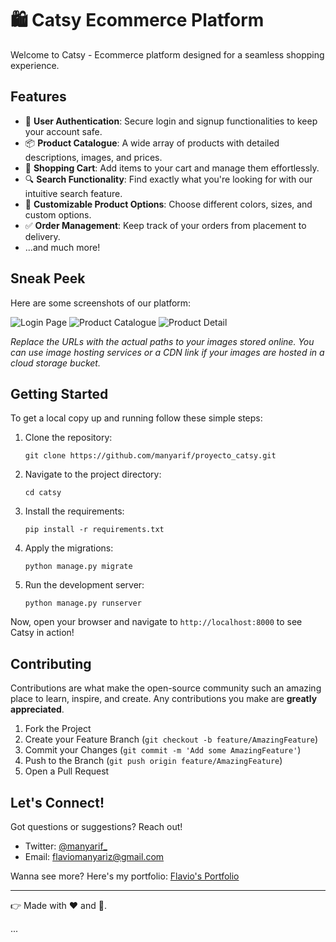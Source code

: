 # 🛍️ Catsy Ecommerce Platform

Welcome to Catsy - Ecommerce platform designed for a seamless shopping experience. 

## Features

- 👤 **User Authentication**: Secure login and signup functionalities to keep your account safe.
- 📦 **Product Catalogue**: A wide array of products with detailed descriptions, images, and prices.
- 🛒 **Shopping Cart**: Add items to your cart and manage them effortlessly.
- 🔍 **Search Functionality**: Find exactly what you're looking for with our intuitive search feature.
- 🎨 **Customizable Product Options**: Choose different colors, sizes, and custom options.
- ✅ **Order Management**: Keep track of your orders from placement to delivery.
- ...and much more!

## Sneak Peek

Here are some screenshots of our platform:

![Login Page](url-to-login-page-image)
![Product Catalogue](url-to-catalogue-page-image)
![Product Detail](url-to-product-detail-image)

*Replace the URLs with the actual paths to your images stored online. You can use image hosting services or a CDN link if your images are hosted in a cloud storage bucket.*

## Getting Started

To get a local copy up and running follow these simple steps:

1. Clone the repository:
   ```
   git clone https://github.com/manyarif/proyecto_catsy.git
   ```
2. Navigate to the project directory:
   ```
   cd catsy
   ```
3. Install the requirements:
   ```
   pip install -r requirements.txt
   ```
4. Apply the migrations:
   ```
   python manage.py migrate
   ```
5. Run the development server:
   ```
   python manage.py runserver
   ```

Now, open your browser and navigate to `http://localhost:8000` to see Catsy in action!

## Contributing

Contributions are what make the open-source community such an amazing place to learn, inspire, and create. Any contributions you make are **greatly appreciated**.

1. Fork the Project
2. Create your Feature Branch (`git checkout -b feature/AmazingFeature`)
3. Commit your Changes (`git commit -m 'Add some AmazingFeature'`)
4. Push to the Branch (`git push origin feature/AmazingFeature`)
5. Open a Pull Request


## Let's Connect!

Got questions or suggestions? Reach out!

- Twitter: [@manyarif_](https://twitter.com/manyarif_)
- Email: [flaviomanyariz@gmail.com](mailto:flaviomanyariz@gmail.com)

Wanna see more? Here's my portfolio: [Flavio's Portfolio](link-to-your-portfolio)

---

👉 Made with ❤️ and 🚀.


...



